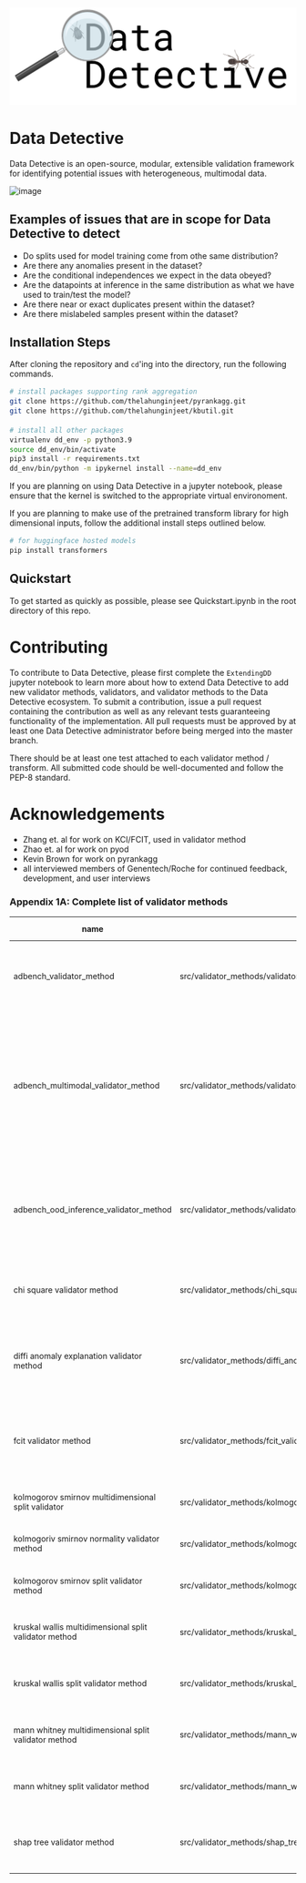 ![Data Detective logo](DD_im.png)

# Data Detective

Data Detective is an open-source, modular, extensible validation framework for identifying potential issues with heterogeneous, multimodal data.

![image](https://github.com/gred-ecdi/datadetective/assets/97565124/53b70eab-3b38-44e9-bafa-ff660d959f7e)

## Examples of issues that are in scope for Data Detective to detect
- Do splits used for model training come from othe same distribution?
- Are there any anomalies present in the dataset?
- Are the conditional independences we expect in the data obeyed?
- Are the datapoints at inference in the same distribution as what we have used to train/test the model?
- Are there near or exact duplicates present within the dataset?
- Are there mislabeled samples present within the dataset?

## Installation Steps
After cloning the repository and `cd`'ing into the directory, run the following commands. 

```bash
# install packages supporting rank aggregation
git clone https://github.com/thelahunginjeet/pyrankagg.git
git clone https://github.com/thelahunginjeet/kbutil.git

# install all other packages
virtualenv dd_env -p python3.9 
source dd_env/bin/activate
pip3 install -r requirements.txt
dd_env/bin/python -m ipykernel install --name=dd_env 
```

If you are planning on using Data Detective in a jupyter notebook, please ensure that the kernel is switched to the appropriate virtual environoment.

If you are planning to make use of the pretrained transform library for high dimensional inputs, follow the additional install steps outlined below.

```bash
# for huggingface hosted models
pip install transformers

```

## Quickstart

To get started as quickly as possible, please see Quickstart.ipynb in the root directory of this repo.



# Contributing

To contribute to Data Detective, please first complete the `ExtendingDD` jupyter notebook to learn more about 
how to extend Data Detective to add new validator methods, validators, and validator methods to the Data Detective 
ecosystem. To submit a contribution, issue a pull request containing the contribution as well as any relevant
tests guaranteeing functionality of the implementation. All pull requests must be approved by at least one Data Detective 
administrator before being merged into the master branch. 

There should be at least one test attached to each validator method / transform. All submitted code should be 
well-documented and follow the PEP-8 standard. 

# Acknowledgements

- Zhang et. al for work on KCI/FCIT, used in validator method
- Zhao et. al for work on pyod
- Kevin Brown for work on pyrankagg
- all interviewed members of Genentech/Roche for continued feedback, development, and user interviews

### Appendix 1A: Complete list of validator methods

| name | path | method description | data types | operable split types | 
| ---- | ---- | ------------------ | ---------- | -------------------- | 
| adbench_validator_method | src/validator_methods/validator_method_factories/adbench_validator_method_factory.py | factory generating adbench methods that perform anomaly detection | multidimensional data | entire set | 
| adbench_multimodal_validator_method | src/validator_methods/validator_method_factories/adbench_multimodal_validator_method_factory.py | factory generating adbench methods that perform anomaly detection by concatenating all multidimensional columns first to be able to draw conclusions jointly from the data | multidimensional data | entire set | 
| adbench_ood_inference_validator_method | src/validator_methods/validator_method_factories/adbench_ood_inference_validator_method_factory.py | factory generating methods that perform ood testing given a source set and a target/inference set using adbench emthods | multidimensional data | inference_set, everything_but_inference_set | 
| chi square validator method | src/validator_methods/chi_square_validator_method.py | chi square test for testing CI assumptions between two categorical variables | categorical data | entire_set |
| diffi anomaly explanation validator method | src/validator_methods/diffi_anomaly_explanation_validator_method.py | A validator method for explainable anomaly detection using the DIFFI feature importance method. | multidimensional | entire_set |
| fcit validator method | src/validator_methods/fcit_validator_method.py | A method for determining conditionanl independence of two multidimensional vectors given a third. | continuous, categorical, or multidimensional | entire_set |
| kolmogorov smirnov multidimensional split validator | src/validator_methods/kolmogorov_smirnov_multidimensional_split_validator_method.py | KS testing over multidimensional data for split covariate shift. | multidimensional | entire_set |
| kolmogoriv smirnov normality validator method | src/validator_methods/kolmogorov_smirnov_normality_validator_method.py | KS testing over continuous data for normality assumption. | continuous | entire_set | 
| kolmogorov smirnov split validator method | src/validator_methods/kolmogorov_smirnov_split_validator_method.py | KS testing over continuous data for split covariate shift. |  continuous | entire_set |  
| kruskal wallis multidimensional split validator method | src/validator_methods/kruskal_wallis_multidimensional_split_validator_method.py | kruskal wallis testing over multidimensional data for split covariate shift. | multidimensional | entire_set | 
| kruskal wallis split validator method | src/validator_methods/kruskal_wallis_split_validator_method.py | kruskal wallis testing over continuous data for split covariate shift. | continuous | entire_set |  
| mann whitney multidimensional split validator method | src/validator_methods/mann_whitney_multidimensional_split_validator_method.py | mann whitney testing over multidimensional data for split covariate shift. | multidimensional | entire_set |
| mann whitney split validator method | src/validator_methods/mann_whitney_split_validator_method.py | mann whitney testing over continuous data for split covariate shift. | continuous | entire_set |  
| shap tree validator method | src/validator_methods/shap_tree_validator_method.py |     A validator method for explainable anomaly detection using Shapley values. | multidimensional | entire_set | 

